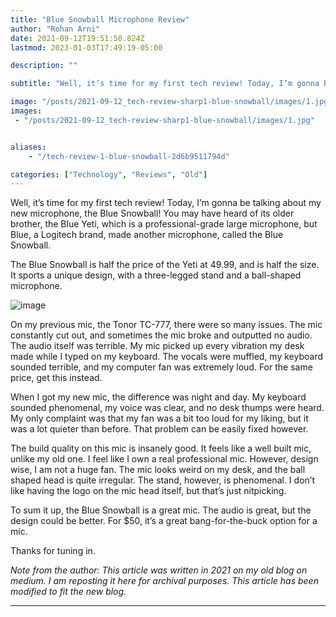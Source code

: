 ```yaml
---
title: "Blue Snowball Microphone Review"
author: "Rohan Arni"
date: 2021-09-12T19:51:50.824Z
lastmod: 2023-01-03T17:49:19-05:00

description: ""

subtitle: "Well, it’s time for my first tech review! Today, I’m gonna be talking about my new microphone, the Blue Snowball! You may have heard of…"

image: "/posts/2021-09-12_tech-review-sharp1-blue-snowball/images/1.jpg" 
images:
 - "/posts/2021-09-12_tech-review-sharp1-blue-snowball/images/1.jpg"


aliases:
    - "/tech-review-1-blue-snowball-2d6b9511794d"

categories: ["Technology", "Reviews", "Old"]
---
```


Well, it’s time for my first tech review! Today, I’m gonna be talking about my new microphone, the Blue Snowball! You may have heard of its older brother, the Blue Yeti, which is a professional-grade large microphone, but Blue, a Logitech brand, made another microphone, called the Blue Snowball.

The Blue Snowball is half the price of the Yeti at 49.99, and is half the size. It sports a unique design, with a three-legged stand and a ball-shaped microphone.

![image](images/1.jpg#layoutTextWidth)


On my previous mic, the Tonor TC-777, there were so many issues. The mic constantly cut out, and sometimes the mic broke and outputted no audio. The audio itself was terrible. My mic picked up every vibration my desk made while I typed on my keyboard. The vocals were muffled, my keyboard sounded terrible, and my computer fan was extremely loud. For the same price, get this instead.

When I got my new mic, the difference was night and day. My keyboard sounded phenomenal, my voice was clear, and no desk thumps were heard. My only complaint was that my fan was a bit too loud for my liking, but it was a lot quieter than before. That problem can be easily fixed however.

The build quality on this mic is insanely good. It feels like a well built mic, unlike my old one. I feel like I own a real professional mic. However, design wise, I am not a huge fan. The mic looks weird on my desk, and the ball shaped head is quite irregular. The stand, however, is phenomenal. I don’t like having the logo on the mic head itself, but that’s just nitpicking.

To sum it up, the Blue Snowball is a great mic. The audio is great, but the design could be better. For $50, it’s a great bang-for-the-buck option for a mic.

Thanks for tuning in. 


*Note from the author: This article was written in 2021 on my old blog on medium. I am reposting it here for archival purposes. This article has been modified to fit the new blog.*

---